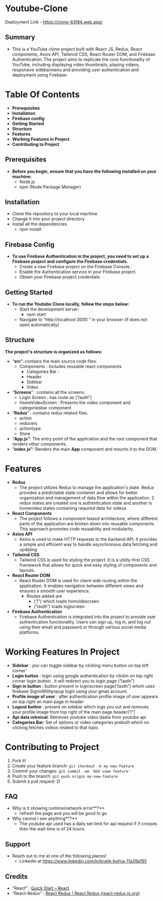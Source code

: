 # Youtube-Clone

Deployment Link - https://clone-63f84.web.app/

## Summary

- This is a YouTube clone project built with React JS, Redux, React components, Axios API, Tailwind CSS, React Router DOM, and Firebase Authentication. The project aims to replicate the core functionality of YouTube, including displaying video thumbnails, playing videos, responsive sidebarmenu and providing user authentication and deployment using Firebase.

# Table Of Contents

- **Prerequisites**
- **Installation**
- **Firebase config**
- **Getting Started**
- **Structure**
- **Features**
- **Working Features in Project**
- **Contributing to Project**

## Prerequisites

- **Before you begin, ensure that you have the following installed on your machine:**
  - Node.js
  - npm (Node Package Manager)

## Installation

- Clone the repository to your local machine
- Change it into your project directory
- Install all the dependencies
  - npm install

## Firebase Config

- **To use Firebase Authentication in the project, you need to set up a Firebase project and configure the Firebase credentials.**
  - Create a new Firebase project on the Firebase Console.
  - Enable the Authentication service in your Firebase project.
  - Obtain your Firebase project credentials

## Getting Started

- **To run the Youtube Clone locally, follow the steps below:**
  - Start the development server:
    - npm start
  - Navigate to “http://localhost:3000 “ in your browser (if does not open automatically)

## Structure

**The project's structure is organized as follows:**

- “**src**”: contains the main source code files.
  - Components : Includes reusable react components
    - Categories Bar :
    - Header
    - Sidebar
    - Video
- “**Screens**” : contains all the screens.
  - Login Screen : has route as (”/auth”)
  - HomeVideoScreen : Presents the video component and categoriesbar component
- “**Redux**” : contains redux related files.
  - action
  - reducers
  - actiontype
  - Store
- “**App.js”**: The entry point of the application and the root component that renders other components.
- “**index.js”**: Renders the main **App** component and mounts it to the DOM.

# Features

- **Redux**
  - The project utilizes Redux to manage the application's state. Redux provides a predictable state container and allows for better organization and management of data flow within the application.
    2 redux states are created one is authentication state and another is homevideo states containing required data for videos
- **React Components**
  - The project follows a component-based architecture, where different parts of the application are broken down into reusable components. This approach promotes code reusability and modularity.
- **Axios API**
  - Axios is used to make HTTP requests to the backend API. It provides a simple and efficient way to handle asynchronous data fetching and updating
- **Tailwind CSS**
  - Tailwind CSS is used for styling the project. It is a utility-first CSS framework that allows for quick and easy styling of components and layouts.
- **React Router DOM**
  - React Router DOM is used for client-side routing within the application. It enables navigation between different views and ensures a smooth user experience.
    - Routes added are
      - (”/”) which loads homvidescreen
      - (”/auth”) loads logiscreen
- **Firebase Authentication**
  - Firebase Authentication is integrated into the project to provide user authentication functionality. Users can sign up, log in, and log out using their email and password or through various social media platforms.

# Working Features In Project

- **Sidebar** : you can toggle sidebar by clicking menu button on top left corner’
- **Login button** : login using google authentication by clickin on top right corner login button , it will redirect you to login page (”/auth”)
- **Sign in button** : button present in loginscreen page(”/auth”) which uses firebase SigninWithpopup login using your gmail account.
- **Profile image of user** : after authentication profile image of user appears on top right on main page in header
- **Logout button** : present on sidebar which logs you out and removes your profile image from top right of the main page header(”/”)
- **Api data retreival**: Retreives youtube video daata from youtube api
- **Categories Bar**: Set of options or video categories prebuilt which on clicking fetches videos related to that topic

# Contributing to Project

1. Fork it!
2. Create your feature branch: `git checkout -b my-new-feature`
3. Commit your changes: `git commit -am 'Add some feature'`
4. Push to the branch: `git push origin my-new-feature`
5. Submit a pull request :D

## FAQ

- Why is it showing runtime/network error**?**
  - refresh the page and you will be good to go
- Why cannot i see anything**?**
  - The youtube api used has a daily set limit for api request if if crosses then the wait time is of 24 hours.

## Support

- Reach out to me at one of the following places!
  - Linkedin at https://www.linkedin.com/in/kratik-bohra-11a39a195

## Credits

- “React” : [Quick Start – React](https://react.dev/learn)
- “React-Redux” : [React Redux | React Redux (react-redux.js.org)](https://react-redux.js.org/)

